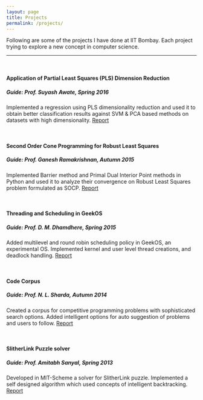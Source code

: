 ```yaml
---
layout: page
title: Projects
permalink: /projects/
---
```

Following are some of the projects I have done at IIT Bombay. Each project trying to explore a new concept in computer science.
****
<br>

#### Application of Partial Least Squares (PLS) Dimension Reduction
##### *Guide: Prof. Suyash Awate, Spring 2016*
Implemented a regression using PLS dimensionality reduction and used it to obtain better classification results against SVM & PCA based methods on datasets with high dimensionality. [Report](https://adityakumarakash.github.io/project/mip_project.pdf)

<br>

#### Second Order Cone Programming for Robust Least Squares
##### *Guide: Prof. Ganesh Ramakrishnan, Autumn 2015*
Implemented Barrier method and Primal Dual Interior Point methods in Python and used it
to analyze their convergence on Robust Least Squares problem formulated as SOCP. [Report](https://adityakumarakash.github.io/project/convex_opt_report.pdf)

<br>

#### Threading and Scheduling in GeekOS
##### *Guide: Prof. D. M. Dhamdhere, Spring 2015*
Added multilevel and round robin scheduling policy in GeekOS, an experimental OS. Implemented kernel and user level thread creations, and deadlock handling. [Report](https://adityakumarakash.github.io/project/Threading_Scheduling_GeekOS_Report.pdf)

<br>

#### Code Corpus
##### *Guide: Prof. N. L. Sharda, Autumn 2014*
Created a corpus for competitive programming problems with sophisticated search options. Added intelligent options for auto suggestion of problems and users to follow. [Report](https://adityakumarakash.github.io/project/CodeCorpus_Report.pdf)

<br>

#### SlitherLink Puzzle solver
##### *Guide: Prof. Amitabh Sanyal, Spring 2013*
Developed in MIT-Scheme a solver for SlitherLink puzzle. Implemented a self designed algorithm which used concepts of intelligent backtracking. [Report](https://adityakumarakash.github.io/project/SlitherLinkPuzzleSolver.pdf)

